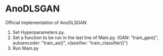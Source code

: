 # AnoDLSGAN  

Official implementation of AnoDLSGAN

1. Set Hyperparameters.py.
2. Set a function to be run in the last line of Main.py. (GAN: "train_gan()", autoencoder: "train_ae()", classifier: "train_classifier()")
3. Run Main.py
